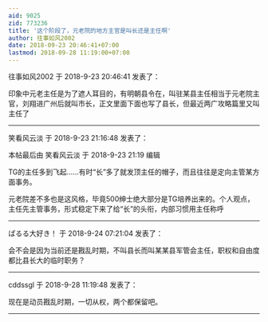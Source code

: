 ```yaml
---
aid: 9025
zid: 773236
title: '这个阶段了，元老院的地方主官是叫长还是主任啊'
author: 往事如风2002
date: 2018-09-23 20:46:41+07:00
lastmod: 2018-09-28 11:19:00+07:00
---
```


往事如风2002 于 2018-9-23 20:46:41 发表了：

印象中元老主任是为了遮人耳目的，有明朝县令在，叫驻某县主任相当于元老院主官，刘翔进广州后就叫市长，正文里面下面也写了县长，但最近两广攻略篇里又叫主任了

---------

笑看风云淡 于 2018-9-23 21:16:48 发表了：

本帖最后由 笑看风云淡 于 2018-9-23 21:19 编辑 

TG的主任多到飞起……有时“长”多了就发顶主任的帽子，而且往往是定向主管某方面事务。

元老院差不多也是这风格，毕竟500绅士绝大部分是TG培养出来的。个人观点，主任先主管事务，形式稳定下来了给“长”的头衔，内部习惯用主任称呼

---------

ぱるる大好き！ 于 2018-9-24 07:21:04 发表了：

会不会是因为当前还是戡乱时期，不叫县长而叫某某县军管会主任，职权和自由度都比县长大的临时职务？

---------

cddssgl 于 2018-9-28 11:19:48 发表了：

现在是动员戡乱时期，一切从权，两个都保留吧。

---------

